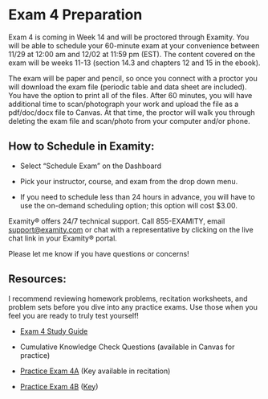 # Exam 4 Preparation

Exam 4 is coming in Week 14 and will be proctored through Examity.  You will be able to schedule your 60-minute exam at your convenience between 11/29 at 12:00 am and 12/02 at 11:59 pm (EST).  The content covered on the exam will be weeks 11-13 (section 14.3 and chapters 12 and 15 in the ebook).     

The exam will be paper and pencil, so once you connect with a proctor you will download the exam file (periodic table and data sheet are included).  You have the option to print all of the files. After 60 minutes, you will have additional time to scan/photograph your work and upload the file as a pdf/doc/docx file to Canvas.  At that time, the proctor will walk you through deleting the exam file and scan/photo from your computer and/or phone.

## How to Schedule in Examity:

* Select “Schedule Exam” on the Dashboard

* Pick your instructor, course, and exam from the drop down menu.

* If you need to schedule less than 24 hours in advance, you will have to use the on-demand scheduling option; this option will cost $3.00.


Examity® offers 24/7 technical support.   Call 855-EXAMITY, email support@examity.com or chat with a representative by clicking on the live chat link in your Examity® portal.

Please let me know if you have questions or concerns!


## Resources:
I recommend reviewing homework problems, recitation worksheets, and problem sets before you dive into any practice exams.  Use those when you feel you are ready to truly test yourself!

* [Exam 4 Study Guide](https://media.ed.science.psu.edu/sites/media/ed/files/documents/exam_4_study_guide_wc.pdf)

* Cumulative Knowledge Check Questions (available in Canvas for practice)

* [Practice Exam 4A](https://media.ed.science.psu.edu/sites/media/ed/files/documents/chem_110_practice_exam_4a_wc.pdf) (Key available in recitation)

* [Practice Exam 4B](https://media.ed.science.psu.edu/sites/media/ed/files/documents/chem_110_practice_exam_4b_wc.pdf) ([Key](https://media.ed.science.psu.edu/sites/media/ed/files/documents/chem_110_exam_4b_key_wc.pdf))